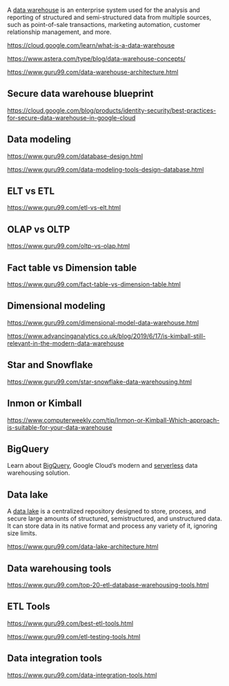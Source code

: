 A [data warehouse](https://www.talend.com/resources/what-is-data-warehouse/) is an enterprise system used for the analysis and reporting of structured and semi-structured data from multiple sources, such as point-of-sale transactions, marketing automation, customer relationship management, and more. 


https://cloud.google.com/learn/what-is-a-data-warehouse

https://www.astera.com/type/blog/data-warehouse-concepts/

https://www.guru99.com/data-warehouse-architecture.html

## Secure data warehouse blueprint

https://cloud.google.com/blog/products/identity-security/best-practices-for-secure-data-warehouse-in-google-cloud

## Data modeling

https://www.guru99.com/database-design.html

https://www.guru99.com/data-modeling-tools-design-database.html


## ELT vs ETL

https://www.guru99.com/etl-vs-elt.html

## OLAP vs OLTP

https://www.guru99.com/oltp-vs-olap.html

## Fact table vs Dimension table

https://www.guru99.com/fact-table-vs-dimension-table.html

## Dimensional modeling

https://www.guru99.com/dimensional-model-data-warehouse.html


https://www.advancinganalytics.co.uk/blog/2019/6/17/is-kimball-still-relevant-in-the-modern-data-warehouse

## Star and Snowflake

https://www.guru99.com/star-snowflake-data-warehousing.html


## Inmon or Kimball

https://www.computerweekly.com/tip/Inmon-or-Kimball-Which-approach-is-suitable-for-your-data-warehouse


## BigQuery

Learn about [BigQuery](BigQuery), Google Cloud’s modern and [serverless](serverless) data warehousing solution.

## Data lake

A [data lake](data-lake) is a centralized repository designed to store, process, and secure large amounts of structured, semistructured, and unstructured data. It can store data in its native format and process any variety of it, ignoring size limits.

https://www.guru99.com/data-lake-architecture.html

## Data warehousing tools

https://www.guru99.com/top-20-etl-database-warehousing-tools.html

## ETL Tools

https://www.guru99.com/best-etl-tools.html

https://www.guru99.com/etl-testing-tools.html

## Data integration tools

https://www.guru99.com/data-integration-tools.html

